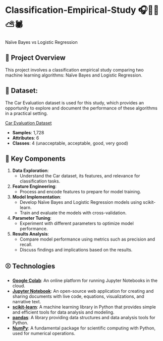 # Classification-Empirical-Study 🎧🥋🥣⛅️🕷️
Naïve Bayes vs Logistic Regression

## 🐨 Project Overview
This project involves a classification empirical study comparing two machine learning algorithms: Naïve Bayes and Logistic Regression. 

## 🍙 Dataset:
The Car Evaluation dataset is used for this study, which provides an opportunity to explore and document the performance of these algorithms in a practical setting.

[Car Evaluation Dataset](https://archive.ics.uci.edu/dataset/19/car+evaluation)

  - **Samples**: 1,728
  - **Attributes**: 6
  - **Classes**: 4 (unacceptable, acceptable, good, very good)

## 🛴 Key Components
1. **Data Exploration**:
   - Understand the Car dataset, its features, and relevance for classification tasks.
2. **Feature Engineering**:
   - Process and encode features to prepare for model training.
3. **Model Implementation**:
   - Develop Naïve Bayes and Logistic Regression models using scikit-learn.
   - Train and evaluate the models with cross-validation.
4. **Parameter Tuning**:
   - Experiment with different parameters to optimize model performance.
5. **Results Analysis**:
   - Compare model performance using metrics such as precision and recall.
   - Discuss findings and implications based on the results.
  
## ⚾️ Technologies
- **[Google Colab](https://colab.research.google.com/)**: An online platform for running Jupyter Notebooks in the cloud.
- **[Jupyter Notebook](https://jupyter.org/)**: An open-source web application for creating and sharing documents with live code, equations, visualizations, and narrative text.
- **[scikit-learn](https://scikit-learn.org/stable/)**: A machine learning library in Python that provides simple and efficient tools for data analysis and modeling.
- **[pandas](https://pandas.pydata.org/)**: A library providing data structures and data analysis tools for Python.
- **[NumPy](https://numpy.org/)**: A fundamental package for scientific computing with Python, used for numerical operations.


